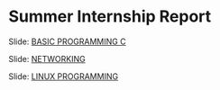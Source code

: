 # **Summer Internship Report**

Slide: [BASIC PROGRAMMING C](https://docs.google.com/presentation/d/1GXl285C60MZizMakCGqpBVaKXURHNQLN6qoWRltKcHs/edit#slide=id.g24f32e58fee_0_0)

Slide: [NETWORKING](https://docs.google.com/presentation/d/1Awwd7S92md-fzYk3jZtUgSUKlubL9vM96akRXKjlElU/edit#slide=id.g25582b8f0a6_0_0)

Slide: [LINUX PROGRAMMING](https://docs.google.com/presentation/d/1pRmBdDEw2wRqf8gUpwfV68v64-5eCTy59phkEbfgS24/edit#slide=id.g275c5d737ed_0_0)

